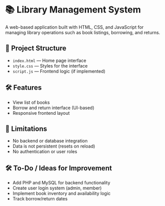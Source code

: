 # 📚 Library Management System

A web-based application built with HTML, CSS, and JavaScript for managing library operations such as book listings, borrowing, and returns.

## 📁 Project Structure

- `index.html` — Home page interface
- `style.css` — Styles for the interface
- `script.js` — Frontend logic (if implemented)

## 🛠 Features

- View list of books
- Borrow and return interface (UI-based)
- Responsive frontend layout

## 🚫 Limitations

- No backend or database integration
- Data is not persistent (resets on reload)
- No authentication or user roles

## 🛠 To-Do / Ideas for Improvement

- Add PHP and MySQL for backend functionality
- Create user login system (admin, member)
- Implement book inventory and availability logic
- Track borrow/return dates
